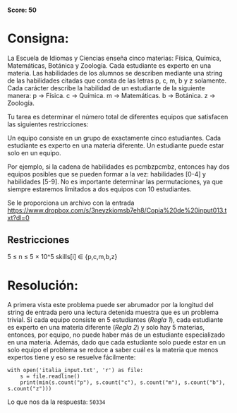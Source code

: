#### Score: 50

# Consigna:
La Escuela de Idiomas y Ciencias enseña cinco materias: Física, Química, Matemáticas, Botánica y Zoología. Cada estudiante es experto en una materia. Las habilidades de los alumnos se describen mediante una string de las habilidades citadas que consta de las letras p, c, m, b y z solamente. Cada carácter describe la habilidad de un estudiante de la siguiente manera:
p → Física.
c →  Química.
m → Matemáticas.
b → Botánica.
z  → Zoología.
 
Tu tarea es determinar el número total de diferentes equipos que satisfacen las siguientes restricciones:
 
Un equipo consiste en un grupo de exactamente cinco estudiantes.
Cada estudiante es experto en una materia diferente.
Un estudiante puede estar solo en un equipo.
 
Por ejemplo, si la cadena de habilidades es pcmbzpcmbz, entonces hay dos equipos posibles que se pueden formar a la vez: habilidades [0-4] y habilidades [5-9]. No es importante determinar las permutaciones, ya que siempre estaremos limitados a dos equipos con 10 estudiantes.
 
Se le proporciona un archivo con la entrada https://www.dropbox.com/s/3neyzkiomsb7eh8/Copia%20de%20input013.txt?dl=0
 
## Restricciones 
5 ≤ n ≤ 5 × 10^5
skills[i] ∈ {p,c,m,b,z}

# Resolución:
A primera vista este problema puede ser abrumador por la longitud del string de entrada pero una lectura detenida muestra que es un problema trivial.
Si cada equipo consiste en 5 estudiantes (_Regla 1_), cada estudiante es experto en una materia diferente (_Regla 2_) y solo hay 5 materias, entonces, por equipo, no puede haber más de un estudiante especializado en una materia. Además, dado que cada estudiante solo puede estar en un solo equipo el problema se reduce a saber cuál es la materia que menos expertos tiene y eso se resuelve fácilmente:
```
with open('italia_input.txt', 'r') as file:
    s = file.readline()
    print(min(s.count("p"), s.count("c"), s.count("m"), s.count("b"), s.count("z")))
```
Lo que nos da la respuesta: ```50334```

